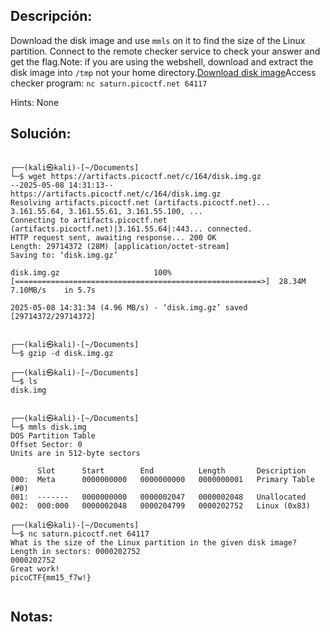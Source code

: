 ## Descripción:
Download the disk image and use `mmls` on it to find the size of the Linux partition. Connect to the remote checker service to check your answer and get the flag.Note: if you are using the webshell, download and extract the disk image into `/tmp` not your home directory.[Download disk image](https://artifacts.picoctf.net/c/164/disk.img.gz)Access checker program: `nc saturn.picoctf.net 64117`

Hints:
None
## Solución:
```
                                                                                                                           
┌──(kali㉿kali)-[~/Documents]
└─$ wget https://artifacts.picoctf.net/c/164/disk.img.gz                                            
--2025-05-08 14:31:13--  https://artifacts.picoctf.net/c/164/disk.img.gz
Resolving artifacts.picoctf.net (artifacts.picoctf.net)... 3.161.55.64, 3.161.55.61, 3.161.55.100, ...
Connecting to artifacts.picoctf.net (artifacts.picoctf.net)|3.161.55.64|:443... connected.
HTTP request sent, awaiting response... 200 OK
Length: 29714372 (28M) [application/octet-stream]
Saving to: ‘disk.img.gz’

disk.img.gz                     100%[=======================================================>]  28.34M  7.10MB/s    in 5.7s    

2025-05-08 14:31:34 (4.96 MB/s) - ‘disk.img.gz’ saved [29714372/29714372]

                                                                                                                                
┌──(kali㉿kali)-[~/Documents]
└─$ gzip -d disk.img.gz            
                                                                                                                                
┌──(kali㉿kali)-[~/Documents]
└─$ ls
disk.img

                                                                                                                        
┌──(kali㉿kali)-[~/Documents]
└─$ mmls disk.img 
DOS Partition Table
Offset Sector: 0
Units are in 512-byte sectors

      Slot      Start        End          Length       Description
000:  Meta      0000000000   0000000000   0000000001   Primary Table (#0)
001:  -------   0000000000   0000002047   0000002048   Unallocated
002:  000:000   0000002048   0000204799   0000202752   Linux (0x83)
                                                                                                                                
┌──(kali㉿kali)-[~/Documents]
└─$ nc saturn.picoctf.net 64117
What is the size of the Linux partition in the given disk image?
Length in sectors: 0000202752
0000202752
Great work!
picoCTF{mm15_f7w!}
                             
```

## Notas:


